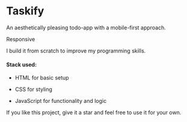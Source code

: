 # Taskify

An aesthetically pleasing todo-app with a mobile-first approach. 

Responsive

I build it from scratch to improve my programming skills.

#### Stack used: 

- HTML for basic setup

- CSS for styling

- JavaScript for functionality and logic

If you like this project, give it a star and feel free to use it for your own.
